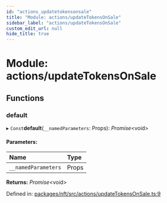```yaml
---
id: "actions_updatetokensonsale"
title: "Module: actions/updateTokensOnSale"
sidebar_label: "actions/updateTokensOnSale"
custom_edit_url: null
hide_title: true
---
```


# Module: actions/updateTokensOnSale

## Functions

### default

▸ `Const`**default**(`__namedParameters`: Props): *Promise*<void\>

#### Parameters:

Name | Type |
:------ | :------ |
`__namedParameters` | Props |

**Returns:** *Promise*<void\>

Defined in: [packages/nft/src/actions/updateTokensOnSale.ts:9](https://github.com/xr3ngine/xr3ngine/blob/77d12cea0/packages/nft/src/actions/updateTokensOnSale.ts#L9)

